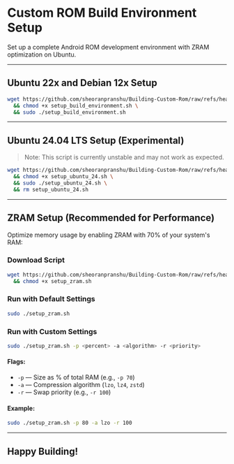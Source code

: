 # Custom ROM Build Environment Setup

Set up a complete Android ROM development environment with ZRAM optimization on Ubuntu.

---

## Ubuntu 22x and Debian 12x Setup

```bash
wget https://github.com/sheoranpranshu/Building-Custom-Rom/raw/refs/heads/main/scripts/setup_build_environment.sh \
  && chmod +x setup_build_environment.sh \
  && sudo ./setup_build_environment.sh
```

---

## Ubuntu 24.04 LTS Setup (Experimental)

> Note: This script is currently unstable and may not work as expected.

```bash
wget https://github.com/sheoranpranshu/Building-Custom-Rom/raw/refs/heads/main/scripts/setup_ubuntu_24.sh \
  && chmod +x setup_ubuntu_24.sh \
  && sudo ./setup_ubuntu_24.sh \
  && rm setup_ubuntu_24.sh
```

---

## ZRAM Setup (Recommended for Performance)

Optimize memory usage by enabling ZRAM with 70% of your system's RAM:

### Download Script

```bash
wget https://github.com/sheoranpranshu/Building-Custom-Rom/raw/refs/heads/main/scripts/setup_zram.sh \
  && chmod +x setup_zram.sh
```

### Run with Default Settings

```bash
sudo ./setup_zram.sh
```

### Run with Custom Settings

```bash
sudo ./setup_zram.sh -p <percent> -a <algorithm> -r <priority>
```

#### Flags:

* `-p` — Size as % of total RAM (e.g., `-p 70`)
* `-a` — Compression algorithm (`lzo`, `lz4`, `zstd`)
* `-r` — Swap priority (e.g., `-r 100`)

#### Example:

```bash
sudo ./setup_zram.sh -p 80 -a lzo -r 100
```

---

## Happy Building!
